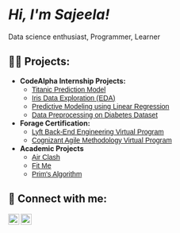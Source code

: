 <h1><i>Hi, I'm Sajeela!</i></h1>
Data science enthusiast, 
Programmer, 
Learner

<h2>👨‍💻 Projects:</h2>

<ul>
  <li><b>CodeAlpha Internship Projects:</b>
    <ul>
      <li><a href="https://github.com/saJeelakhan/CodeAlpha_Titanic_Classification_Model.git" style="font-family: Arial, sans-serif;">Titanic Prediction Model</a></li>
      <li><a href="https://github.com/saJeelakhan/CodeAlpha_Data_Exploration_Iris_dataset.git" style="font-family: Arial, sans-serif;">Iris Data Exploration (EDA)</a></li>
      <li><a href="https://github.com/saJeelakhan/CodeAlpha_Predictive_Modeling_with_Linear_Regression.git" style="font-family: Arial, sans-serif;">Predictive Modeling using Linear Regression </a></li>
      <li><a href="https://github.com/saJeelakhan/CodeAlpha_Data_Preprocessing_on_Diabetes_Dataset.git" style="font-family: Arial, sans-serif;">Data Preprocessing on Diabetes Dataset </a></li>
    </ul>
  </li>
  
  <li><b>Forage Certification:</b>
    <ul>
      <li><a href="https://github.com/saJeelakhan/forage-lyft-starter-repo.git" style="font-family: Arial, sans-serif;">Lyft Back-End Engineering Virtual Program</a></li>
      <li><a href="https://forage-uploads-prod.s3.amazonaws.com/completion-certificates/Cognizant/ZZswQd6xGydd758vz_Cognizant_3DbF57c8bNSSRRmAi_1688891819422_completion_certificate.pdf" style="font-family: Arial, sans-serif;">Cognizant Agile Methodology Virtual Program</a></li>
    </ul>
  </li>
  
  <li><b>Academic Projects</b>
    <ul>
      <li><a href="https://github.com/saJeelakhan/Air_Clash_Pygame.git" style="font-family: Arial, sans-serif;">Air Clash</a></li>
      <li><a href="https://github.com/saJeelakhan/Fit_Me_Java_swing.git" style="font-family: Arial, sans-serif;">Fit Me</a></li>
      <li><a href="https://github.com/saJeelakhan/Prims_Algorithm_Tutor.git" style="font-family: Arial, sans-serif;">Prim's Algorithm</a></li>
    </ul>
  </li>
</ul>

<h2> 🤳 Connect with me:</h2>

<a href="https://www.instagram.com/i_sajeela_k/" style="font-family: Arial, sans-serif;">
  <img align="left" alt="JoshMadakor | Instagram" width="22px" src="https://cdn.jsdelivr.net/npm/simple-icons@v3/icons/instagram.svg" />
</a>
<a href="https://www.linkedin.com/in/sajeela-khan-3a9949274/" style="font-family: Arial, sans-serif;">
  <img align="left" alt="JoshMadakor | LinkedIn" width="22px" src="https://cdn.jsdelivr.net/npm/simple-icons@v3/icons/linkedin.svg" />
</a>

